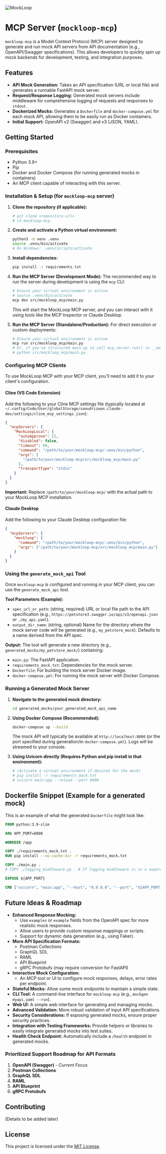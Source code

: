 ![MockLoop](logo.png "MockLoop")
# MCP Server (`mockloop-mcp`)

`mockloop-mcp` is a Model Context Protocol (MCP) server designed to generate and run mock API servers from API documentation (e.g., OpenAPI/Swagger specifications). This allows developers to quickly spin up mock backends for development, testing, and integration purposes.

## Features

*   **API Mock Generation:** Takes an API specification (URL or local file) and generates a runnable FastAPI mock server.
*   **Request/Response Logging:** Generated mock servers include middleware for comprehensive logging of requests and responses to `stdout`.
*   **Dockerized Mocks:** Generates a `Dockerfile` and `docker-compose.yml` for each mock API, allowing them to be easily run as Docker containers.
*   **Initial Support:** OpenAPI v2 (Swagger) and v3 (JSON, YAML).

## Getting Started

### Prerequisites

*   Python 3.9+
*   Pip
*   Docker and Docker Compose (for running generated mocks in containers)
*   An MCP client capable of interacting with this server.

### Installation & Setup (for `mockloop-mcp` server)

1.  **Clone the repository (if applicable):**
    ```bash
    # git clone <repository-url>
    # cd mockloop-mcp
    ```

2.  **Create and activate a Python virtual environment:**
    ```bash
    python3 -m venv .venv
    source .venv/bin/activate
    # On Windows: .venv\Scripts\activate
    ```

3.  **Install dependencies:**
    ```bash
    pip install -r requirements.txt
    ```

4.  **Run the MCP Server (Development Mode):**
    The recommended way to run the server during development is using the `mcp` CLI:
    ```bash
    # Ensure your virtual environment is active
    # source .venv/bin/activate
    mcp dev src/mockloop_mcp/main.py
    ```
    This will start the MockLoop MCP server, and you can interact with it using tools like the MCP Inspector or Claude Desktop.

5.  **Run the MCP Server (Standalone/Production):**
    For direct execution or custom deployments:
    ```bash
    # Ensure your virtual environment is active
    mcp run src/mockloop_mcp/main.py
    # Or, if you've structured main.py to call mcp_server.run() in __main__:
    # python src/mockloop_mcp/main.py 
    ```

### Configuring MCP Clients

To use MockLoop MCP with your MCP client, you'll need to add it to your client's configuration.

#### Cline (VS Code Extension)

Add the following to your Cline MCP settings file (typically located at `~/.config/Code/User/globalStorage/saoudrizwan.claude-dev/settings/cline_mcp_settings.json`):

```json
{
  "mcpServers": {
    "MockLoopLocal": {
      "autoApprove": [],
      "disabled": false,
      "timeout": 60,
      "command": "/path/to/your/mockloop-mcp/.venv/bin/python",
      "args": [
        "/path/to/your/mockloop-mcp/src/mockloop_mcp/main.py"
      ],
      "transportType": "stdio"
    }
  }
}
```

**Important:** Replace `/path/to/your/mockloop-mcp/` with the actual path to your MockLoop MCP installation.

#### Claude Desktop

Add the following to your Claude Desktop configuration file:

```json
{
  "mcpServers": {
    "mockloop": {
      "command": "/path/to/your/mockloop-mcp/.venv/bin/python",
      "args": ["/path/to/your/mockloop-mcp/src/mockloop_mcp/main.py"]
    }
  }
}
```

### Using the `generate_mock_api` Tool

Once `mockloop-mcp` is configured and running in your MCP client, you can use the `generate_mock_api` tool.

**Tool Parameters (Example):**
*   `spec_url_or_path`: (string, required) URL or local file path to the API specification (e.g., `https://petstore3.swagger.io/api/v3/openapi.json` or `./my_api.yaml`).
*   `output_dir_name`: (string, optional) Name for the directory where the mock server code will be generated (e.g., `my_petstore_mock`). Defaults to a name derived from the API spec.

**Output:**
The tool will generate a new directory (e.g., `generated_mocks/my_petstore_mock/`) containing:
*   `main.py`: The FastAPI application.
*   `requirements_mock.txt`: Dependencies for the mock server.
*   `Dockerfile`: For building the mock server Docker image.
*   `docker-compose.yml`: For running the mock server with Docker Compose.

### Running a Generated Mock Server

1.  **Navigate to the generated mock directory:**
    ```bash
    cd generated_mocks/your_generated_mock_api_name
    ```

2.  **Using Docker Compose (Recommended):**
    ```bash
    docker-compose up --build
    ```
    The mock API will typically be available at `http://localhost:8000` (or the port specified during generation/in `docker-compose.yml`). Logs will be streamed to your console.

3.  **Using Uvicorn directly (Requires Python and pip install in that environment):**
    ```bash
    # (Activate a virtual environment if desired for the mock)
    # pip install -r requirements_mock.txt 
    # uvicorn main:app --reload --port 8000 
    ```

## Dockerfile Snippet (Example for a generated mock)

This is an example of what the generated `Dockerfile` might look like:

```dockerfile
FROM python:3.9-slim

ARG APP_PORT=8000

WORKDIR /app

COPY ./requirements_mock.txt .
RUN pip install --no-cache-dir -r requirements_mock.txt

COPY ./main.py .
# COPY ./logging_middleware.py . # If logging middleware is in a separate file

EXPOSE ${APP_PORT}

CMD ["uvicorn", "main:app", "--host", "0.0.0.0", "--port", "${APP_PORT}"]
```

## Future Ideas & Roadmap

*   **Enhanced Response Mocking:**
    *   Use `examples` or `example` fields from the OpenAPI spec for more realistic mock responses.
    *   Allow users to provide custom response mappings or scripts.
    *   Support for dynamic data generation (e.g., using Faker).
*   **More API Specification Formats:**
    *   Postman Collections
    *   GraphQL SDL
    *   RAML
    *   API Blueprint
    *   gRPC Protobufs (may require conversion for FastAPI)
*   **Interactive Mock Configuration:**
    *   An MCP tool or UI to configure mock responses, delays, error rates per endpoint.
*   **Stateful Mocks:** Allow some mock endpoints to maintain a simple state.
*   **CLI Tool:** A command-line interface for `mockloop-mcp` (e.g., `mockgen myapi.yaml --run`).
*   **Web UI:** A simple web interface for generating and managing mocks.
*   **Advanced Validation:** More robust validation of input API specifications.
*   **Security Considerations:** If exposing generated mocks, ensure proper security practices.
*   **Integration with Testing Frameworks:** Provide helpers or libraries to easily integrate generated mocks into test suites.
*   **Health Check Endpoint:** Automatically include a `/health` endpoint in generated mocks.

### Prioritized Support Roadmap for API Formats
1.  **OpenAPI (Swagger)** - *Current Focus*
2.  **Postman Collections**
3.  **GraphQL SDL**
4.  **RAML**
5.  **API Blueprint**
6.  **gRPC Protobufs**

## Contributing

(Details to be added later)

## License

This project is licensed under the [MIT License](LICENSE).
